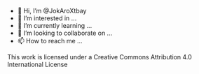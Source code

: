 - 👋 Hi, I’m @JokAroXtbay
- 👀 I’m interested in ...
- 🌱 I’m currently learning ...
- 💞️ I’m looking to collaborate on ...
- 📫 How to reach me ...

<!---
JokAroXtbay/JokAroXtbay is a ✨ special ✨ repository because its `README.md` (this file) appears on your GitHub profile.
You can click the Preview link to take a look at your changes.
--->
This work is licensed under a Creative Commons Attribution 4.0 International License
